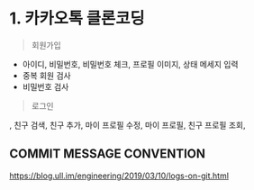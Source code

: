 
# 1. 카카오톡 클론코딩

> 회원가입
* 아이디, 비밀번호, 비밀번호 체크, 프로필 이미지, 상태 메세지 입력
* 중복 회원 검사
* 비밀번호 검사

> 로그인

 , 친구 검색, 친구 추가, 마이 프로필 수정, 마이 프로필, 친구 프로필 조회,  

COMMIT MESSAGE CONVENTION
----------------------------------
https://blog.ull.im/engineering/2019/03/10/logs-on-git.html
